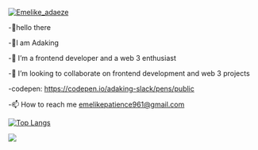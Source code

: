 <p align="left"> <a href="https://twitter.com/Adazoee" target="blank"><img src="https://img.shields.io/twitter/follow/adazoee?logo=twitter&style=for-the-badge" alt="Emelike_adaeze" /></a> </p>



-👋hello there

-👩I am Adaking

-🌱 I’m a frontend developer and a web 3 enthusiast

-💞️ I’m looking to collaborate on frontend development and web 3 projects

 -codepen: https://codepen.io/adaking-slack/pens/public

 -📫 How to reach me emelikepatience961@gmail.com
 
 
 
 [![Top Langs](https://github-readme-stats.vercel.app/api/top-langs/?username=Adaking-slack)](https://github.com/Adaking-slack/github-readme-stats)
 
 
 <img 
   src="https://github-readme-stats.vercel.app/api?username=Adaking-slack&show_icons=true&theme=tokyonight" 
/>
 

<!---
Adaking-slack/Adaking-slack is a ✨ special ✨ repository because its `README.md` (this file) appears on your GitHub profile.
You can click the Preview link to take a look at your changes.
--->
